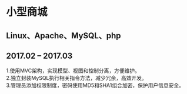 # 小型商城

## Linux、Apache、MySQL、php
## 2017.02 – 2017.03	
  1.使用MVC架构，实现模型、视图和控制分离，方便维护。  		
  2.独立封装MySQL执行相关指令方法，减少冗余，高效开发。  		
  3.管理员添加权限制度，密码使用MD5和SHA1组合加密，保护用户信息安全。  	
